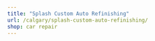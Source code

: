 ```yaml
---
title: "Splash Custom Auto Refinishing"
url: /calgary/splash-custom-auto-refinishing/
shop: car repair
---
```

